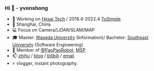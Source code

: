 ###  Hi 👋 - yvonshong
- 🤖 Working on [Hesai Tech](http://hesaitech.com/) / 2018.4-2022.4 [TuSimple](https://www.tusimple.com/)
- 📍 Shanghai, China
- 💻 Focus on Camera/LiDAR/SLAM/MAP
- 🎓 Master: [Waseda University](https://www.waseda.jp/) (Information)/ Bachelor: [Southeast University](https://www.seu.edu.cn/) (Software Engineering)
- 💬 Member of [@PaoPaoRobot](https://github.com/PaoPaoRobot/), [MSP](https://studentambassadors.microsoft.com/zh-cn).
- 📫 [zhihu](https://www.zhihu.com/people/yvonshong/columns) / [blog](https://www.yvonshong.com/) / [bilibili](https://space.bilibili.com/6083595) / [email](mailto://yvon@shong.win)
- ⚡ vlogger, instant photography.
